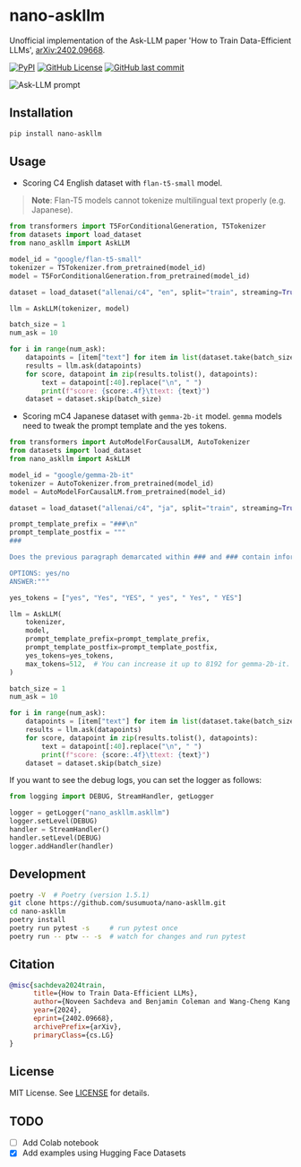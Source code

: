 # nano-askllm

Unofficial implementation of the Ask-LLM paper 'How to Train Data-Efficient LLMs', [arXiv:2402.09668](https://arxiv.org/abs/2402.09668).

[![PyPI](https://img.shields.io/pypi/v/nano-askllm?color=blue)](https://pypi.org/project/nano-askllm/)
[![GitHub License](https://img.shields.io/github/license/susumuota/nano-askllm)](https://github.com/susumuota/nano-askllm/blob/main/LICENSE)
[![GitHub last commit](https://img.shields.io/github/last-commit/susumuota/nano-askllm)](https://github.com/susumuota/nano-askllm/commits)

![Ask-LLM prompt](https://github.com/susumuota/nano-askllm/assets/1632335/d3f3314b-0462-4bc2-bed3-eb1d2a340a81)

## Installation

```bash
pip install nano-askllm
```

## Usage

- Scoring C4 English dataset with `flan-t5-small` model.
> **Note**: Flan-T5 models cannot tokenize multilingual text properly (e.g. Japanese).

```python
from transformers import T5ForConditionalGeneration, T5Tokenizer
from datasets import load_dataset
from nano_askllm import AskLLM

model_id = "google/flan-t5-small"
tokenizer = T5Tokenizer.from_pretrained(model_id)
model = T5ForConditionalGeneration.from_pretrained(model_id)

dataset = load_dataset("allenai/c4", "en", split="train", streaming=True)

llm = AskLLM(tokenizer, model)

batch_size = 1
num_ask = 10

for i in range(num_ask):
    datapoints = [item["text"] for item in list(dataset.take(batch_size))]
    results = llm.ask(datapoints)
    for score, datapoint in zip(results.tolist(), datapoints):
        text = datapoint[:40].replace("\n", " ")
        print(f"score: {score:.4f}\ttext: {text}")
    dataset = dataset.skip(batch_size)
```

- Scoring mC4 Japanese dataset with `gemma-2b-it` model. `gemma` models need to tweak the prompt template and the yes tokens.

```python
from transformers import AutoModelForCausalLM, AutoTokenizer
from datasets import load_dataset
from nano_askllm import AskLLM

model_id = "google/gemma-2b-it"
tokenizer = AutoTokenizer.from_pretrained(model_id)
model = AutoModelForCausalLM.from_pretrained(model_id)

dataset = load_dataset("allenai/c4", "ja", split="train", streaming=True)

prompt_template_prefix = "###\n"
prompt_template_postfix = """
###

Does the previous paragraph demarcated within ### and ### contain informative signal for pre-training a large-language model? An informative datapoint should be well-formatted, contain some usable knowledge of the world, and strictly NOT have any harmful, racist, sexist, etc. content.

OPTIONS: yes/no
ANSWER:"""

yes_tokens = ["yes", "Yes", "YES", " yes", " Yes", " YES"]

llm = AskLLM(
    tokenizer,
    model,
    prompt_template_prefix=prompt_template_prefix,
    prompt_template_postfix=prompt_template_postfix,
    yes_tokens=yes_tokens,
    max_tokens=512,  # You can increase it up to 8192 for gemma-2b-it.
)

batch_size = 1
num_ask = 10

for i in range(num_ask):
    datapoints = [item["text"] for item in list(dataset.take(batch_size))]
    results = llm.ask(datapoints)
    for score, datapoint in zip(results.tolist(), datapoints):
        text = datapoint[:40].replace("\n", " ")
        print(f"score: {score:.4f}\ttext: {text}")
    dataset = dataset.skip(batch_size)
```

If you want to see the debug logs, you can set the logger as follows:

```python
from logging import DEBUG, StreamHandler, getLogger

logger = getLogger("nano_askllm.askllm")
logger.setLevel(DEBUG)
handler = StreamHandler()
handler.setLevel(DEBUG)
logger.addHandler(handler)
```

## Development

```bash
poetry -V  # Poetry (version 1.5.1)
git clone https://github.com/susumuota/nano-askllm.git
cd nano-askllm
poetry install
poetry run pytest -s     # run pytest once
poetry run -- ptw -- -s  # watch for changes and run pytest
```

## Citation

```bibtex
@misc{sachdeva2024train,
      title={How to Train Data-Efficient LLMs},
      author={Noveen Sachdeva and Benjamin Coleman and Wang-Cheng Kang and Jianmo Ni and Lichan Hong and Ed H. Chi and James Caverlee and Julian McAuley and Derek Zhiyuan Cheng},
      year={2024},
      eprint={2402.09668},
      archivePrefix={arXiv},
      primaryClass={cs.LG}
}
```

## License

MIT License. See [LICENSE](LICENSE) for details.

## TODO

- [ ] Add Colab notebook
- [x] Add examples using Hugging Face Datasets
